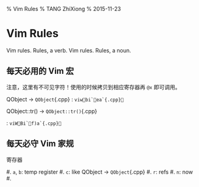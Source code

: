 % Vim Rules
% TANG ZhiXiong
% 2015-11-23

Vim Rules
=========

Vim rules. Rules, a verb. Vim rules. Rules, a noun.

每天必用的 Vim 宏
-----------------

注意，这里有不可见字符！使用的时候拷贝到相应寄存器再 `@x` 即可调用。

QObject &rarr; `QObject`{.cpp}
:   ```
    viwbi`ea`{.cpp}
    ```

QObject::tr() &rarr; `QObject::tr()`{.cpp}

:   ```
    viWBi`f)a`{.cpp}
    ```

每天必守 Vim 家规
-----------------

寄存器

#. `a`, `b`: temp register
#. `c`: like QObject &rarr; `QObject`{.cpp}
#. `r`: refs
#. `n`: now
#. 